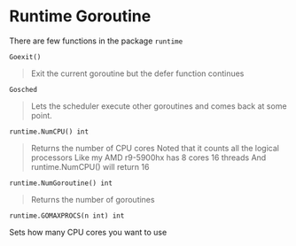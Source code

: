 # Runtime Goroutine

There are few  functions in the package `runtime`

`Goexit()`

> Exit the current goroutine but the defer function continues

`Gosched`

> Lets the scheduler execute other goroutines and comes back at some point.

`runtime.NumCPU() int`

> Returns the number of CPU cores
> Noted that it counts all the logical processors
> Like my AMD r9-5900hx has 8 cores 16 threads
> And runtime.NumCPU() will return 16

`runtime.NumGoroutine() int`

> Returns the number of goroutines

`runtime.GOMAXPROCS(n int) int`

Sets how many CPU cores you want to use
